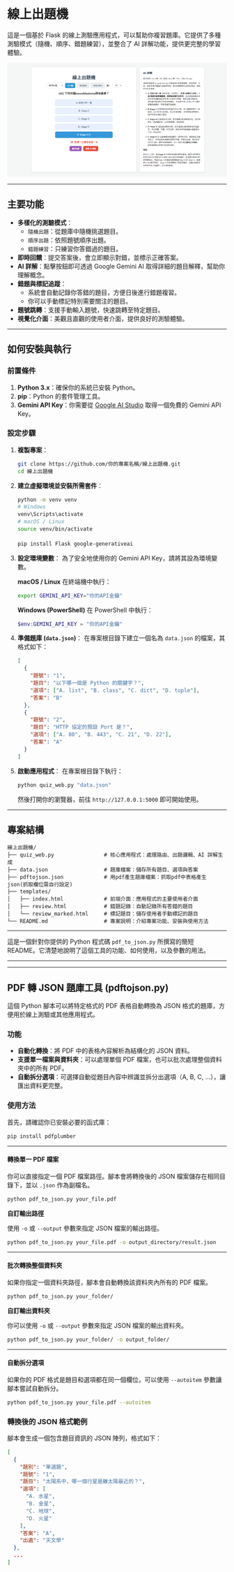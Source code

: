 # 線上出題機

這是一個基於 Flask 的線上測驗應用程式，可以幫助你複習題庫。它提供了多種測驗模式（隨機、順序、錯題練習），並整合了 AI 詳解功能，提供更完整的學習體驗。

![](qbank_full.png)

-----

## 主要功能

  * **多樣化的測驗模式**：
      * `隨機出題`：從題庫中隨機挑選題目。
      * `順序出題`：依照題號順序出題。
      * `錯題練習`：只練習你答錯過的題目。
  * **即時回饋**：提交答案後，會立即顯示對錯，並標示正確答案。
  * **AI 詳解**：點擊按鈕即可透過 Google Gemini AI 取得詳細的題目解釋，幫助你理解概念。
  * **錯題與標記追蹤**：
      * 系統會自動記錄你答錯的題目，方便日後進行錯題複習。
      * 你可以手動標記特別需要關注的題目。
  * **題號跳轉**：支援手動輸入題號，快速跳轉至特定題目。
  * **視覺化介面**：美觀且直觀的使用者介面，提供良好的測驗體驗。

-----

## 如何安裝與執行

### 前置條件

1.  **Python 3.x**：確保你的系統已安裝 Python。
2.  **pip**：Python 的套件管理工具。
3.  **Gemini API Key**：你需要從 [Google AI Studio](https://aistudio.google.com/app/apikey) 取得一個免費的 Gemini API Key。

### 設定步驟

1.  **複製專案**：

    ```bash
    git clone https://github.com/你的專案名稱/線上出題機.git
    cd 線上出題機
    ```

2.  **建立虛擬環境並安裝所需套件**：

    ```bash
    python -m venv venv
    # Windows
    venv\Scripts\activate
    # macOS / Linux
    source venv/bin/activate

    pip install Flask google-generativeai
    ```

3.  **設定環境變數**：
    為了安全地使用你的 Gemini API Key，請將其設為環境變數。

    **macOS / Linux**
    在終端機中執行：

    ```bash
    export GEMINI_API_KEY="你的API金鑰"
    ```

    **Windows (PowerShell)**
    在 PowerShell 中執行：

    ```powershell
    $env:GEMINI_API_KEY = "你的API金鑰"
    ```

4.  **準備題庫 (`data.json`)**：
    在專案根目錄下建立一個名為 `data.json` 的檔案，其格式如下：

    ```json
    [
      {
        "題號": "1",
        "題目": "以下哪一個是 Python 的關鍵字？",
        "選項": ["A. list", "B. class", "C. dict", "D. tuple"],
        "答案": "B"
      },
      {
        "題號": "2",
        "題目": "HTTP 協定的預設 Port 是？",
        "選項": ["A. 80", "B. 443", "C. 21", "D. 22"],
        "答案": "A"
      }
    ]
    ```

5.  **啟動應用程式**：
    在專案根目錄下執行：

    ```bash
    python quiz_web.py "data.json"
    ```

    然後打開你的瀏覽器，前往 `http://127.0.0.1:5000` 即可開始使用。

-----

## 專案結構

```
線上出題機/
├── quiz_web.py                # 核心應用程式：處理路由、出題邏輯、AI 詳解生成
├── data.json                  # 題庫檔案：儲存所有題目、選項與答案
├── pdftojson.json             # 用pdf產生題庫檔案：抓取pdf中表格產生json(抓取欄位需自行設定)
├── templates/
│   ├── index.html             # 前端介面：應用程式的主要使用者介面
│   ├── review.html            # 錯題記錄：自動記錄所有答錯的題目
│   └── review_marked.html     # 標記題目：儲存使用者手動標記的題目
└── README.md                  # 專案說明：介紹專案功能、安裝與使用方法
```

-----

這是一個針對你提供的 Python 程式碼 `pdf_to_json.py` 所撰寫的簡短 README。它清楚地說明了這個工具的功能、如何使用，以及參數的用法。

-----
-----

## PDF 轉 JSON 題庫工具 (pdftojson.py)

這個 Python 腳本可以將特定格式的 PDF 表格自動轉換為 JSON 格式的題庫，方便用於線上測驗或其他應用程式。

### 功能

  * **自動化轉換**：將 PDF 中的表格內容解析為結構化的 JSON 資料。
  * **支援單一檔案與資料夾**：可以處理單個 PDF 檔案，也可以批次處理整個資料夾中的所有 PDF。
  * **自動拆分選項**：可選擇自動從題目內容中辨識並拆分出選項（A, B, C, ...），讓匯出資料更完整。

### 使用方法

首先，請確認你已安裝必要的函式庫：

```bash
pip install pdfplumber
```

-----

#### 轉換單一 PDF 檔案

你可以直接指定一個 PDF 檔案路徑。腳本會將轉換後的 JSON 檔案儲存在相同目錄下，並以 `.json` 作為副檔名。

```bash
python pdf_to_json.py your_file.pdf
```

**自訂輸出路徑**

使用 `-o` 或 `--output` 參數來指定 JSON 檔案的輸出路徑。

```bash
python pdf_to_json.py your_file.pdf -o output_directory/result.json
```

-----

#### 批次轉換整個資料夾

如果你指定一個資料夾路徑，腳本會自動轉換該資料夾內所有的 PDF 檔案。

```bash
python pdf_to_json.py your_folder/
```

**自訂輸出資料夾**

你可以使用 `-o` 或 `--output` 參數來指定 JSON 檔案的輸出資料夾。

```bash
python pdf_to_json.py your_folder/ -o output_folder/
```

-----

#### 自動拆分選項

如果你的 PDF 格式是題目和選項都在同一個欄位，可以使用 `--autoitem` 參數讓腳本嘗試自動拆分。

```bash
python pdf_to_json.py your_file.pdf --autoitem
```

### 轉換後的 JSON 格式範例

腳本會生成一個包含題目資訊的 JSON 陣列，格式如下：

```json
[
  {
    "題別": "單選題",
    "題號": "1",
    "題目": "太陽系中，哪一個行星是離太陽最近的？",
    "選項": [
      "A. 水星",
      "B. 金星",
      "C. 地球",
      "D. 火星"
    ],
    "答案": "A",
    "出處": "天文學"
  },
  ...
]
```
